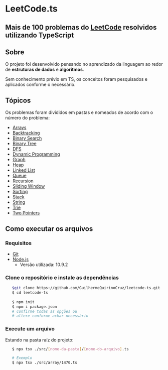 # LeetCode.ts
## Mais de 100 problemas do [LeetCode](https://leetcode.com/) resolvidos utilizando TypeScript

## Sobre
O projeto foi desenvolvido pensando no aprendizado da linguagem ao redor de **estruturas de dados** e **algoritmos**.

Sem conhecimento prévio em TS, os conceitos foram pesquisados e aplicados conforme o necessário.

## Tópicos
Os problemas foram divididos em pastas e nomeados de acordo com o número do problema:
- [Arrays](src/array)
- [Backtracking](src/backtracking)
- [Binary Search](src/binary-search)
- [Binary Tree](src/binary-tree)
- [DFS](src/dfs)
- [Dynamic Programming](src/dynamic-programming)
- [Graph](src/graph)
- [Heap](src/heap)
- [Linked List](src/linked-list)
- [Queue](src/queue)
- [Recursion](src/recursion)
- [Sliding Window](src/sliding-window)
- [Sorting](src/sorting)
- [Stack](src/stack)
- [String](src/string)
- [Trie](src/trie)
- [Two Pointers](src/two-pointers)

## Como executar os arquivos
### Requisitos
- [Git](https://git-scm.com/)
- [Node.js](https://nodejs.org)
  - Versão utilizada: 10.9.2

### Clone o repositório e instale as dependências
```bash
   $git clone https://github.com/GuilhermeQuirinoCruz/leetcode-ts.git
   $ cd leetcode-ts
   
   $ npm init
   $ npm i package.json
   # confirme todas as opções ou
   # altere conforme achar necessário
```

### Execute um arquivo
Estando na pasta raíz do projeto:
```bash
   $ npx tsx ./src/[nome-da-pasta]/[nome-do-arquivo].ts

   # Exemplo
   $ npx tsx ./src/array/1470.ts
```
